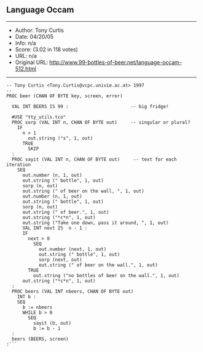 
## Language Occam ##
---
- Author: Tony Curtis
- Date: 04/20/05
- Info: n/a
- Score:  (3.02 in 118 votes)
- URL: n/a
- Original URL: http://www.99-bottles-of-beer.net/language-occam-512.html
---

```-- compiled with the University of Kent "kroc" compiler
-- Tony Curtis <Tony.Curtis@vcpc.univie.ac.at> 1997
--
PROC beer (CHAN OF BYTE key, screen, error)
 
  VAL INT BEERS IS 99 :                       -- big fridge!
 
  #USE "tty_utils.tco"
  PROC sorp (VAL INT n, CHAN OF BYTE out)     -- singular or plural?
    IF
      n > 1
        out.string ("s", 1, out)
      TRUE
        SKIP
  :
  PROC sayit (VAL INT n, CHAN OF BYTE out)     -- text for each iteration
    SEQ
      out.number (n, 1, out)
      out.string (" bottle", 1, out)
      sorp (n, out)
      out.string (" of beer on the wall, ", 1, out)
      out.number (n, 1, out)
      out.string (" bottle", 1, out)
      sorp (n, out)
      out.string (" of beer.", 1, out)
      out.string ("*c*n", 1, out)
      out.string ("Take one down, pass it around, ", 1, out)
      VAL INT next IS  n - 1 :
      IF
        next > 0
          SEQ
            out.number (next, 1, out)
            out.string (" bottle", 1, out)
            sorp (next, out)
            out.string (" of beer on the wall.", 1, out)
        TRUE
          out.string ("no bottles of beer on the wall.", 1, out)
      out.string ("*c*n", 1, out)
  :
  PROC beers (VAL INT nbeers, CHAN OF BYTE out)
    INT b :
    SEQ
      b := nbeers
      WHILE b > 0
        SEQ
          sayit (b, out)
          b := b - 1
  :
  beers (BEERS, screen)
:```